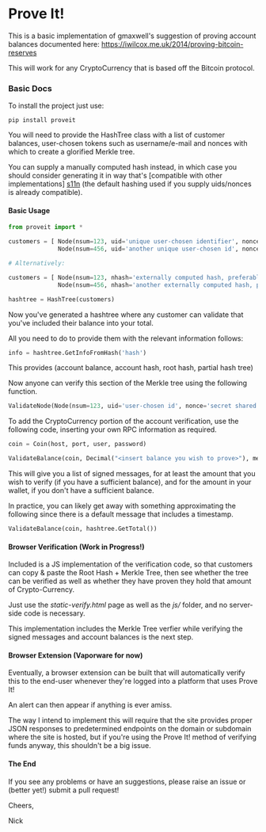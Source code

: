 Prove It!
=========

This is a basic implementation of gmaxwell's suggestion of proving
account balances documented here:
https://iwilcox.me.uk/2014/proving-bitcoin-reserves

This will work for any CryptoCurrency that is based off the Bitcoin protocol.

### Basic Docs

To install the project just use:
```
pip install proveit
```

You will need to provide the HashTree class with a list of customer
balances, user-chosen tokens such as username/e-mail and nonces with
which to create a glorified Merkle tree.

You can supply a manually computed hash instead, in which case you
should consider generating it in way that's [compatible with other
implementations] [s11n] (the default hashing used if you supply
uids/nonces is already compatible).

 [s11n]: https://github.com/olalonde/proof-of-liabilities#serialized-data-formats-work-in-progress--draft

#### Basic Usage
```python
from proveit import *

customers = [ Node(nsum=123, uid='unique user-chosen identifier', nonce='secret shared with exchange'),
              Node(nsum=456, uid='another unique user-chosen id', nonce='another secret shared with exchange')]

# Alternatively:

customers = [ Node(nsum=123, nhash='externally computed hash, preferably produced compatibly'),
              Node(nsum=456, nhash='another externally computed hash, preferably produced compatibly')]

hashtree = HashTree(customers)
```

Now you've generated a hashtree where any customer can validate that you've included their balance into your total.

All you need to do to provide them with the relevant information follows:

```python
info = hashtree.GetInfoFromHash('hash')
```

This provides (account balance, account hash, root hash, partial hash tree)

Now anyone can verify this section of the Merkle tree using the following function.

```python
ValidateNode(Node(nsum=123, uid='user-chosen id', nonce='secret shared with exchange'), info[2], info[3])
```

To add the CryptoCurrency portion of the account verification, use the following code, inserting your own RPC information as required.

```python
coin = Coin(host, port, user, password)

ValidateBalance(coin, Decimal("<insert balance you wish to prove>"), message="Validation message that gives your customers confidence")
```

This will give you a list of signed messages, for at least the amount that you wish to verify (if you have a sufficient balance), and for the amount in your wallet, if you don't have a sufficient balance.

In practice, you can likely get away with something approximating the following since there is a default message that includes a timestamp.

```python
ValidateBalance(coin, hashtree.GetTotal())
```

#### Browser Verification (Work in Progress!)
Included is a JS implementation of the verification code, so that customers can copy & paste the Root Hash + Merkle Tree, then see whether the tree can be verified as well as whether they have proven they hold that amount of Crypto-Currency.

Just use the *static-verify.html* page as well as the *js/* folder, and no server-side code is necessary.

This implementation includes the Merkle Tree verfier while verifying the signed messages and account balances is the next step.

#### Browser Extension (Vaporware for now)
Eventually, a browser extension can be built that will automatically verify this to the end-user whenever they're logged into a platform that uses Prove It!

An alert can then appear if anything is ever amiss.

The way I intend to implement this will require that the site provides proper JSON responses to predetermined endpoints on the domain or subdomain where the site is hosted, but if you're using the Prove It! method of verifying funds anyway, this shouldn't be a big issue.

#### The End
If you see any problems or have an suggestions, please raise an issue or (better yet!) submit a pull request!

Cheers,

Nick
